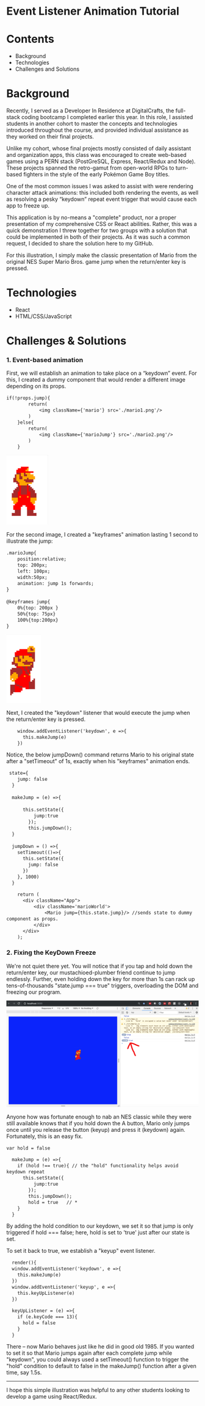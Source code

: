 # Event Listener Animation Tutorial

# Contents

* Background
* Technologies
* Challenges and Solutions

# Background
Recently, I served as a Developer In Residence at DigitalCrafts, the full-stack coding bootcamp I completed earlier this year. In this role, I assisted students in another cohort to master the concepts and technologies introduced throughout the course, and provided individual assistance as they worked on their final projects. 

Unlike my cohort, whose final projects mostly consisted of daily assistant and organization apps, this class was encouraged to create web-based games using a PERN stack (PostGreSQL, Express, React/Redux and Node). These projects spanned the retro-gamut from open-world RPGs to turn-based fighters in the style of the early Pokémon Game Boy titles. 

One of the most common issues I was asked to assist with were rendering character attack animations: this included both rendering the events, as well as resolving a pesky “keydown” repeat event trigger that would cause each app to freeze up.

This application is by no-means a "complete" product, nor a proper presentation of my comprehensive CSS or React abilities. Rather, this was a quick demonstration I threw together for two groups with a solution that could be implemented in both of their projects. As it was such a common request, I decided to share the solution here to my GitHub.

For this illustration, I simply make the classic presentation of Mario from the original NES Super Mario Bros. game jump when the return/enter key is pressed.


# Technologies
- React
- HTML/CSS/JavaScript


# Challenges & Solutions
###   1. Event-based animation
First, we will establish an animation to take place on a “keydown” event. For this, I created a dummy component that would render a different image depending on its props. 

```
if(!props.jump){
        return(
            <img className={'mario'} src='./mario1.png'/>
        )
    }else{
        return(
            <img className={'marioJump'} src='./mario2.png'/>
        )
    }
```

![mario still](public/mario1.png)

For the second image, I created a "keyframes" animation lasting 1 second to illustrate the jump:

```
.marioJump{
    position:relative;
    top: 200px;
    left: 100px;
    width:50px;
    animation: jump 1s forwards;
}

@keyframes jump{
    0%{top: 200px }
    50%{top: 75px}
    100%{top:200px}
}
```

![mario jump](public/mario2.png)

Next, I created the "keydown" listener that would execute the jump when the return/enter key is pressed.

```
    window.addEventListener('keydown', e =>{
      this.makeJump(e)
    }) 
```    
Notice, the below jumpDown() command returns Mario to his original state after a "setTimeout" of 1s, exactly when his "keyframes" animation ends.

```
 state={
    jump: false
  }

  makeJump = (e) =>{
    
      this.setState({
          jump:true
        });
        this.jumpDown();
  }  

  jumpDown = () =>{
    setTimeout(()=>{
      this.setState({
        jump: false
      })
    }, 1000)
  }
```
```
    return (
      <div className="App">
          <div className='marioWorld'>
              <Mario jump={this.state.jump}/> //sends state to dummy component as props.
          </div>
      </div>
    );
```

###   2. Fixing the KeyDown Freeze
We're not quiet there yet. You will notice that if you tap and hold down the return/enter key, our mustachioed-plumber friend continue to jump endlessly. Further, even holding down the key for more than 1s can rack up tens-of-thousands "state.jump === true" triggers, overloading the DOM and freezing our program.

![mario freeze](public/freeze.png)

Anyone how was fortunate enough to nab an NES classic while they were still available knows that if you hold down the A button, Mario only jumps once until you release the button (keyup) and press it (keydown) again. Fortunately, this is an easy fix. 

```
var hold = false
```

```
  makeJump = (e) =>{
    if (hold !== true){ // the "hold" functionality helps avoid keydown repeat
      this.setState({
          jump:true
        });
        this.jumpDown();
        hold = true   // *
    }
  }  
  ```

  By adding the hold condition to our keydown, we set it so that jump is only triggered if hold === false; here, hold is set to 'true' just after our state is set.

  To set it back to true, we establish a "keyup" event listener. 

  ```
    render(){
    window.addEventListener('keydown', e =>{
      this.makeJump(e)
    }) 
    window.addEventListener('keyup', e =>{
      this.keyUpListener(e) 
    }) 
```
```
  keyUpListener = (e) =>{
    if (e.keyCode === 13){
      hold = false 
    }
  }
```
There – now Mario behaves just like he did in good old 1985. If you wanted to set it so that Mario jumps again after each complete jump while "keydown", you could always used a setTimeout() function to trigger the "hold" condition to default to false in the makeJump() function after a given time, say 1.5s.

______________________________________________

I hope this simple illustration was helpful to any other students looking to develop a game using React/Redux.